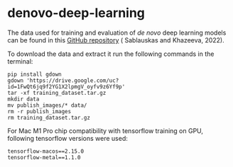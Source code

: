 # denovo-deep-learning

The data used for training and evaluation of <i>de novo</i> deep learning models can be found in
this <a href="https://github.com/Genome-Bioinformatics-RadboudUMC/DeNovoCNN_training_dataset">GitHub repository</a> (
Sablauskas and Khazeeva, 2022).

To download the data and extract it run the following commands in the terminal:

```
pip install gdown
gdown 'https://drive.google.com/uc?id=1FwQt6jq9f2YG1X2lpmgV_oyfv9z6Yf9p'
tar -xf training_dataset.tar.gz
mkdir data
mv publish_images/* data/
rm -r publish_images
rm training_dataset.tar.gz
```

For Mac M1 Pro chip compatibility with tensorflow training on GPU, following tensorflow versions were used:

```
tensorflow-macos==2.15.0
tensorflow-metal==1.1.0
```